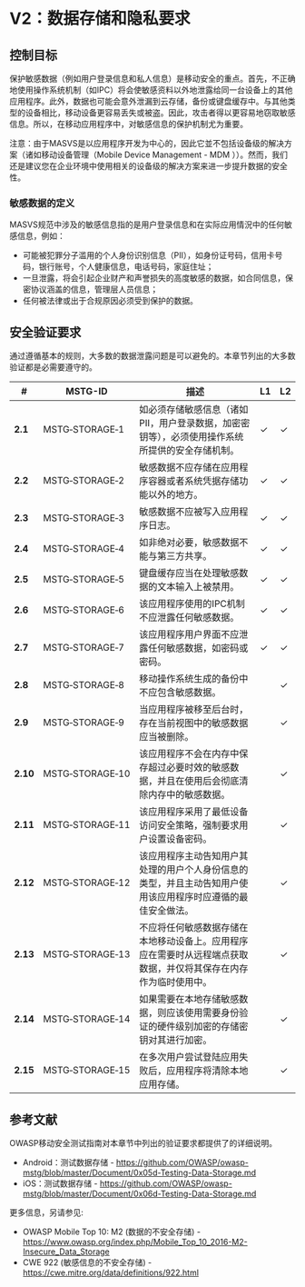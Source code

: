 # V2：数据存储和隐私要求

## 控制目标

保护敏感数据（例如用户登录信息和私人信息）是移动安全的重点。首先，不正确地使用操作系统机制（如IPC）将会使敏感资料以外地泄露给同一台设备上的其他应用程序。此外，数据也可能会意外泄漏到云存储，备份或键盘缓存中。与其他类型的设备相比，移动设备更容易丢失或被盗。因此，攻击者得以更容易地窃取敏感信息。所以，在移动应用程序中，对敏感信息的保护机制尤为重要。

注意：由于MASVS是以应用程序开发为中心的，因此它並不包括设备级的解决方案（诸如移动设备管理（Mobile Device Management - MDM ））。然而，我们还是建议您在企业环境中使用相关的设备级的解决方案来进一步提升数据的安全性。

### 敏感数据的定义

MASVS规范中涉及的敏感信息指的是用户登录信息和在实际应用情況中的任何敏感信息，例如：

- 可能被犯罪分子滥用的个人身份识别信息（PII），如身份证号码，信用卡号码，银行账号，个人健康信息，电话号码，家庭住址；
- 一旦泄露，将会引起企业财产和声誉损失的高度敏感的数据，如合同信息，保密协议涵盖的信息，管理层人员信息；
- 任何被法律或出于合规原因必须受到保护的数据。

<div style="page-break-after: always;" >
</div>

## 安全验证要求

通过遵循基本的规则，大多数的数据泄露问题是可以避免的。本章节列出的大多数验证都是必需要遵守的。

| # | MSTG-ID |描述 | L1 | L2 |
| --- | --- | --- | --- | --- |
| **2.1** | MSTG‑STORAGE‑1 | 如必须存储敏感信息（诸如PII，用户登录数据，加密密钥等），必须使用操作系统所提供的安全存储机制。| ✓| ✓|
| **2.2** | MSTG‑STORAGE‑2 | 敏感数据不应存储在应用程序容器或者系统凭据存储功能以外的地方。 | ✓| ✓|
| **2.3** | MSTG‑STORAGE‑3 | 敏感数据不应被写入应用程序日志。 | ✓| ✓|
| **2.4** | MSTG‑STORAGE‑4 | 如非绝对必要，敏感数据不能与第三方共享。 | ✓| ✓|
| **2.5** | MSTG‑STORAGE‑5 | 键盘缓存应当在处理敏感数据的文本输入上被禁用。 | ✓| ✓|
| **2.6** | MSTG‑STORAGE‑6 | 该应用程序使用的IPC机制不应泄露任何敏感数据。 | ✓| ✓|
| **2.7** | MSTG‑STORAGE‑7 | 该应用程序用户界面不应泄露任何敏感数据，如密码或密码。 | ✓| ✓|
| **2.8** | MSTG‑STORAGE‑8 | 移动操作系统生成的备份中不应包含敏感数据。 | | ✓|
| **2.9** | MSTG‑STORAGE‑9 | 当应用程序被移至后台时，存在当前视图中的敏感数据应当被删除。 | | ✓|
| **2.10** | MSTG‑STORAGE‑10 | 该应用程序不会在内存中保存超过必要时效的敏感数据，并且在使用后会彻底清除内存中的敏感数据。 | | ✓|
| **2.11** | MSTG‑STORAGE‑11 | 该应用程序采用了最低设备访问安全策略，强制要求用户设置设备密码。 | | ✓|
| **2.12** | MSTG‑STORAGE‑12 | 该应用程序主动告知用户其处理的用户个人身份信息的类型，并且主动告知用户使用该应用程序时应遵循的最佳安全做法。 | | ✓|
| **2.13** | MSTG‑STORAGE‑13 | 不应将任何敏感数据存储在本地移动设备上。应用程序应在需要时从远程端点获取数据，并仅将其保存在内存作为临时使用中。 | | ✓|
| **2.14** | MSTG‑STORAGE‑14 | 如果需要在本地存储敏感数据，则应该使用需要身份验证的硬件级别加密的存储密钥对其进行加密。 | | ✓|
| **2.15** | MSTG‑STORAGE‑15 | 在多次用户尝试登陆应用失败后，应用程序将清除本地应用存储。 | | ✓|

## 参考文献

OWASP移动安全测试指南对本章节中列出的验证要求都提供了的详细说明。

- Android：测试数据存储 - <https://github.com/OWASP/owasp-mstg/blob/master/Document/0x05d-Testing-Data-Storage.md>
- iOS：测试数据存储 - <https://github.com/OWASP/owasp-mstg/blob/master/Document/0x06d-Testing-Data-Storage.md>

更多信息，另请参见:

- OWASP Mobile Top 10: M2 (数据的不安全存储) - <https://www.owasp.org/index.php/Mobile_Top_10_2016-M2-Insecure_Data_Storage>
- CWE 922 (敏感信息的不安全存储) - <https://cwe.mitre.org/data/definitions/922.html>
